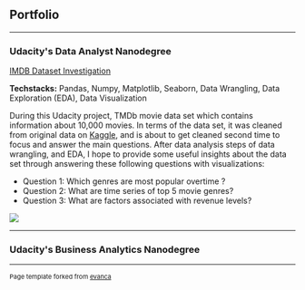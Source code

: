 ## Portfolio

---

### Udacity's Data Analyst Nanodegree

[IMDB Dataset Investigation](/udacity/imdb/imdb-movie.html)

**Techstacks:** Pandas, Numpy, Matplotlib, Seaborn, Data Wrangling, Data Exploration (EDA), Data Visualization

During this Udacity project, TMDb movie data set which contains information about 10,000 movies. In terms of the data set, it was cleaned from original data on <a href="https://www.kaggle.com/tmdb/tmdb-movie-metadata">Kaggle</a>, and is about to get cleaned second time to focus and answer the main questions.
After data analysis steps of data wrangling, and EDA, I hope to provide some useful insights about the data set through answering these following questions with visualizations:

- Question 1: Which genres are most popular overtime ?
- Question 2: What are time series of top 5 movie genres?
- Question 3: What are factors associated with revenue levels?

<img src="https://upload.wikimedia.org/wikipedia/commons/thumb/6/69/IMDB_Logo_2016.svg/1200px-IMDB_Logo_2016.svg.png?raw=true"/>

---
### Udacity's Business Analytics Nanodegree


---

<p style="font-size:11px">Page template forked from <a href="https://github.com/evanca/quick-portfolio">evanca</a></p>
<!-- Remove above link if you don't want to attibute -->
